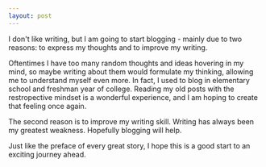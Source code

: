 ```yaml
---
layout: post
---
```

I don't like writing, but I am going to start blogging - mainly due to two reasons: to express my thoughts and to improve my writing.

Oftentimes I have too many random thoughts and ideas hovering in my mind, so maybe writing about them would formulate my thinking, allowing me to understand myself even more. In fact, I used to blog in elementary school and freshman year of college. Reading my old posts with the restropective mindset is a wonderful experience, and I am hoping to create that feeling once again.

The second reason is to improve my writing skill. Writing has always been my greatest weakness. Hopefully blogging will help.

Just like the preface of every great story, I hope this is a good start to an exciting journey ahead. 